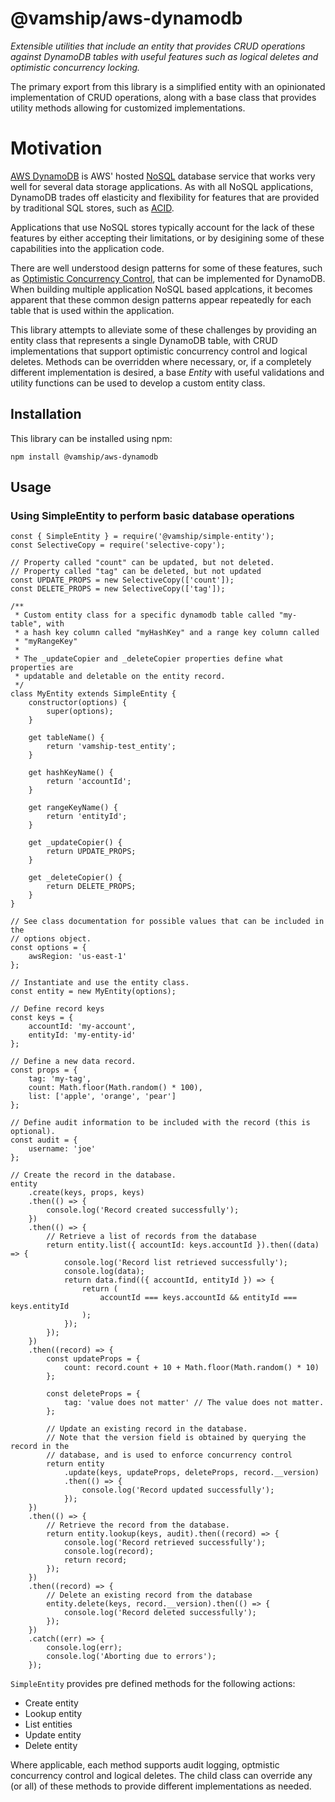 # @vamship/aws-dynamodb

_Extensible utilities that include an entity that provides CRUD operations
against DynamoDB tables with useful features such as logical deletes and
optimistic concurrency locking._

The primary export from this library is a simplified entity with an opinionated
implementation of CRUD operations, along with a base class that provides utility
methods allowing for customized implementations.

# Motivation

[AWS DynamoDB](https://aws.amazon.com/dynamodb) is AWS' hosted
[NoSQL](https://en.wikipedia.org/wiki/NoSQL) database service that works very
well for several data storage applications. As with all NoSQL applications,
DynamoDB trades off elasticity and flexibility for features that are provided
by traditional SQL stores, such as [ACID](https://en.wikipedia.org/wiki/ACID).

Applications that use NoSQL stores typically account for the lack of these
features by either accepting their limitations, or by desigining some of these
capabilities into the application code.

There are well understood design patterns for some of these features, such as
[Optimistic Concurrency Control](https://en.wikipedia.org/wiki/Optimistic_concurrency_control),
that can be implemented for DynamoDB. When building multiple application NoSQL
based applcations, it becomes apparent that these common design patterns appear
repeatedly for each table that is used within the application.

This library attempts to alleviate some of these challenges by providing an
entity class that represents a single DynamoDB table, with CRUD implementations
that support optimistic concurrency control and logical deletes. Methods can be
overridden where necessary, or, if a completely different implementation is
desired, a base _Entity_ with useful validations and utility functions can be
used to develop a custom entity class.

## Installation

This library can be installed using npm:

```
npm install @vamship/aws-dynamodb
```

## Usage

### Using SimpleEntity to perform basic database operations

```
const { SimpleEntity } = require('@vamship/simple-entity');
const SelectiveCopy = require('selective-copy');

// Property called "count" can be updated, but not deleted.
// Property called "tag" can be deleted, but not updated
const UPDATE_PROPS = new SelectiveCopy(['count']);
const DELETE_PROPS = new SelectiveCopy(['tag']);

/**
 * Custom entity class for a specific dynamodb table called "my-table", with
 * a hash key column called "myHashKey" and a range key column called
 * "myRangeKey"
 *
 * The _updateCopier and _deleteCopier properties define what properties are
 * updatable and deletable on the entity record.
 */
class MyEntity extends SimpleEntity {
    constructor(options) {
        super(options);
    }

    get tableName() {
        return 'vamship-test_entity';
    }

    get hashKeyName() {
        return 'accountId';
    }

    get rangeKeyName() {
        return 'entityId';
    }

    get _updateCopier() {
        return UPDATE_PROPS;
    }

    get _deleteCopier() {
        return DELETE_PROPS;
    }
}

// See class documentation for possible values that can be included in the
// options object.
const options = {
    awsRegion: 'us-east-1'
};

// Instantiate and use the entity class.
const entity = new MyEntity(options);

// Define record keys
const keys = {
    accountId: 'my-account',
    entityId: 'my-entity-id'
};

// Define a new data record.
const props = {
    tag: 'my-tag',
    count: Math.floor(Math.random() * 100),
    list: ['apple', 'orange', 'pear']
};

// Define audit information to be included with the record (this is optional).
const audit = {
    username: 'joe'
};

// Create the record in the database.
entity
    .create(keys, props, keys)
    .then(() => {
        console.log('Record created successfully');
    })
    .then(() => {
        // Retrieve a list of records from the database
        return entity.list({ accountId: keys.accountId }).then((data) => {
            console.log('Record list retrieved successfully');
            console.log(data);
            return data.find(({ accountId, entityId }) => {
                return (
                    accountId === keys.accountId && entityId === keys.entityId
                );
            });
        });
    })
    .then((record) => {
        const updateProps = {
            count: record.count + 10 + Math.floor(Math.random() * 10)
        };

        const deleteProps = {
            tag: 'value does not matter' // The value does not matter.
        };

        // Update an existing record in the database.
        // Note that the version field is obtained by querying the record in the
        // database, and is used to enforce concurrency control
        return entity
            .update(keys, updateProps, deleteProps, record.__version)
            .then(() => {
                console.log('Record updated successfully');
            });
    })
    .then(() => {
        // Retrieve the record from the database.
        return entity.lookup(keys, audit).then((record) => {
            console.log('Record retrieved successfully');
            console.log(record);
            return record;
        });
    })
    .then((record) => {
        // Delete an existing record from the database
        entity.delete(keys, record.__version).then(() => {
            console.log('Record deleted successfully');
        });
    })
    .catch((err) => {
        console.log(err);
        console.log('Aborting due to errors');
    });
```

`SimpleEntity` provides pre defined methods for the following actions:

*   Create entity
*   Lookup entity
*   List entities
*   Update entity
*   Delete entity

Where applicable, each method supports audit logging, optmistic concurrency
control and logical deletes. The child class can override any (or all) of these
methods to provide different implementations as needed.
